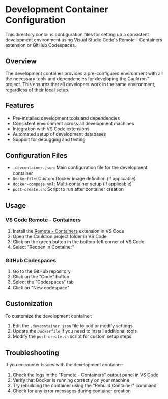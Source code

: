 # Development Container Configuration

This directory contains configuration files for setting up a consistent development environment using Visual Studio Code's Remote - Containers extension or GitHub Codespaces.

## Overview

The development container provides a pre-configured environment with all the necessary tools and dependencies for developing the Cauldron™ project. This ensures that all developers work in the same environment, regardless of their local setup.

## Features

- Pre-installed development tools and dependencies
- Consistent environment across all development machines
- Integration with VS Code extensions
- Automated setup of development databases
- Support for debugging and testing

## Configuration Files

- `.devcontainer.json`: Main configuration file for the development container
- `Dockerfile`: Custom Docker image definition (if applicable)
- `docker-compose.yml`: Multi-container setup (if applicable)
- `post-create.sh`: Script to run after container creation

## Usage

### VS Code Remote - Containers

1. Install the [Remote - Containers](https://marketplace.visualstudio.com/items?itemName=ms-vscode-remote.remote-containers) extension in VS Code
2. Open the Cauldron project folder in VS Code
3. Click on the green button in the bottom-left corner of VS Code
4. Select "Reopen in Container"

### GitHub Codespaces

1. Go to the GitHub repository
2. Click on the "Code" button
3. Select the "Codespaces" tab
4. Click on "New codespace"

## Customization

To customize the development container:

1. Edit the `.devcontainer.json` file to add or modify settings
2. Update the `Dockerfile` if you need to install additional tools
3. Modify the `post-create.sh` script for custom setup steps

## Troubleshooting

If you encounter issues with the development container:

1. Check the logs in the "Remote - Containers" output panel in VS Code
2. Verify that Docker is running correctly on your machine
3. Try rebuilding the container using the "Rebuild Container" command
4. Check for any error messages during container creation